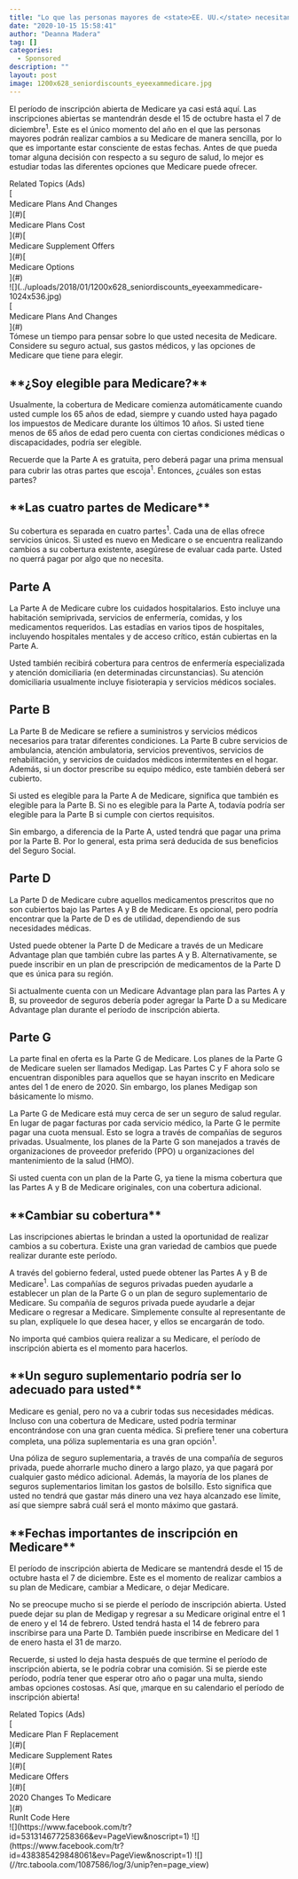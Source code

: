```yaml
---
title: "Lo que las personas mayores de <state>EE. UU.</state> necesitan saber sobre Medicare"
date: "2020-10-15 15:58:41"
author: "Deanna Madera"
tag: []
categories:
  - Sponsored
description: ""
layout: post
image: 1200x628_seniordiscounts_eyeexammedicare.jpg
---
```


El período de inscripción abierta de Medicare ya casi está aquí. Las inscripciones abiertas se mantendrán desde el 15 de octubre hasta el 7 de diciembre<sup>1</sup>. Este es el único momento del año en el que las personas mayores podrán realizar cambios a su Medicare de manera sencilla, por lo que es importante estar consciente de estas fechas. Antes de que pueda tomar alguna decisión con respecto a su seguro de salud, lo mejor es estudiar todas las diferentes opciones que Medicare puede ofrecer.

<div class="f14"><label>Related Topics (Ads)</label></div><div class="cta-btn-wrap" data-mobile-sponsoredads="no">[<div style="flex: 1;margin-right:18px;line-height:21px;">Medicare Plans And Changes</div>](#)[<div style="flex: 1;margin-right:18px;line-height:21px;">Medicare Plans Cost</div>](#)[<div style="flex: 1;margin-right:18px;line-height:21px;">Medicare Supplement Offers</div>](#)[<div style="flex: 1;margin-right:18px;line-height:21px;">Medicare Options</div>](#)</div>![](../uploads/2018/01/1200x628_seniordiscounts_eyeexammedicare-1024x536.jpg)<div class="mobile-cta-wrap"><div class="cta-btn-wrap" data-mobile-sponsoredads="yes">[<div style="flex: 1;margin-right:18px;line-height:21px;"><state></state> Medicare Plans And Changes</div>](#)</div>Tómese un tiempo para pensar sobre lo que usted necesita de Medicare. Considere su seguro actual, sus gastos médicos, y las opciones de Medicare que tiene para elegir.

## **\*\***¿Soy elegible para Medicare?**\*\***

Usualmente, la cobertura de Medicare comienza automáticamente cuando usted cumple los 65 años de edad, siempre y cuando usted haya pagado los impuestos de Medicare durante los últimos 10 años. Si usted tiene menos de 65 años de edad pero cuenta con ciertas condiciones médicas o discapacidades, podría ser elegible.

Recuerde que la Parte A es gratuita, pero deberá pagar una prima mensual para cubrir las otras partes que escoja<sup>1</sup>. Entonces, ¿cuáles son estas partes?

## \***\*Las cuatro partes de Medicare\*\***

Su cobertura es separada en cuatro partes<sup>1</sup>. Cada una de ellas ofrece servicios únicos. Si usted es nuevo en Medicare o se encuentra realizando cambios a su cobertura existente, asegúrese de evaluar cada parte. Usted no querrá pagar por algo que no necesita.

## **Parte A**

La Parte A de Medicare cubre los cuidados hospitalarios. Esto incluye una habitación semiprivada, servicios de enfermería, comidas, y los medicamentos requeridos. Las estadías en varios tipos de hospitales, incluyendo hospitales mentales y de acceso crítico, están cubiertas en la Parte A.

Usted también recibirá cobertura para centros de enfermería especializada y atención domiciliaria (en determinadas circunstancias). Su atención domiciliaria usualmente incluye fisioterapia y servicios médicos sociales.

## **Parte B**

La Parte B de Medicare se refiere a suministros y servicios médicos necesarios para tratar diferentes condiciones. La Parte B cubre servicios de ambulancia, atención ambulatoria, servicios preventivos, servicios de rehabilitación, y servicios de cuidados médicos intermitentes en el hogar. Además, si un doctor prescribe su equipo médico, este también deberá ser cubierto.

Si usted es elegible para la Parte A de Medicare, significa que también es elegible para la Parte B. Si no es elegible para la Parte A, todavía podría ser elegible para la Parte B si cumple con ciertos requisitos.

Sin embargo, a diferencia de la Parte A, usted tendrá que pagar una prima por la Parte B. Por lo general, esta prima será deducida de sus beneficios del Seguro Social.

## **Parte D**

La Parte D de Medicare cubre aquellos medicamentos prescritos que no son cubiertos bajo las Partes A y B de Medicare. Es opcional, pero podría encontrar que la Parte de D es de utilidad, dependiendo de sus necesidades médicas.

Usted puede obtener la Parte D de Medicare a través de un Medicare Advantage plan que también cubre las partes A y B. Alternativamente, se puede inscribir en un plan de prescripción de medicamentos de la Parte D que es única para su región.

Si actualmente cuenta con un Medicare Advantage plan para las Partes A y B, su proveedor de seguros debería poder agregar la Parte D a su Medicare Advantage plan durante el período de inscripción abierta.

## **Parte G**

La parte final en oferta es la Parte G de Medicare. Los planes de la Parte G de Medicare suelen ser llamados Medigap. Las Partes C y F ahora solo se encuentran disponibles para aquellos que se hayan inscrito en Medicare antes del 1 de enero de 2020. Sin embargo, los planes Medigap son básicamente lo mismo.

La Parte G de Medicare está muy cerca de ser un seguro de salud regular. En lugar de pagar facturas por cada servicio médico, la Parte G le permite pagar una cuota mensual. Esto se logra a través de compañías de seguros privadas. Usualmente, los planes de la Parte G son manejados a través de organizaciones de proveedor preferido (PPO) u organizaciones del mantenimiento de la salud (HMO).

Si usted cuenta con un plan de la Parte G, ya tiene la misma cobertura que las Partes A y B de Medicare originales, con una cobertura adicional.

## \***\*Cambiar su cobertura\*\***

Las inscripciones abiertas le brindan a usted la oportunidad de realizar cambios a su cobertura. Existe una gran variedad de cambios que puede realizar durante este período.

A través del gobierno federal, usted puede obtener las Partes A y B de Medicare<sup>1</sup>. Las compañías de seguros privadas pueden ayudarle a establecer un plan de la Parte G o un plan de seguro suplementario de Medicare. Su compañía de seguros privada puede ayudarle a dejar Medicare o regresar a Medicare. Simplemente consulte al representante de su plan, explíquele lo que desea hacer, y ellos se encargarán de todo.

No importa qué cambios quiera realizar a su Medicare, el período de inscripción abierta es el momento para hacerlos.

## \***\*Un seguro suplementario podría ser lo adecuado para usted\*\***

Medicare es genial, pero no va a cubrir todas sus necesidades médicas. Incluso con una cobertura de Medicare, usted podría terminar encontrándose con una gran cuenta médica. Si prefiere tener una cobertura completa, una póliza suplementaria es una gran opción<sup>1</sup>.

Una póliza de seguro suplementaria, a través de una compañía de seguros privada, puede ahorrarle mucho dinero a largo plazo, ya que pagará por cualquier gasto médico adicional. Además, la mayoría de los planes de seguros suplementarios limitan los gastos de bolsillo. Esto significa que usted no tendrá que gastar más dinero una vez haya alcanzado ese límite, así que siempre sabrá cuál será el monto máximo que gastará.

## \***\*Fechas importantes de inscripción en Medicare\*\***

El período de inscripción abierta de Medicare se mantendrá desde el 15 de octubre hasta el 7 de diciembre. Este es el momento de realizar cambios a su plan de Medicare, cambiar a Medicare, o dejar Medicare.

</div>No se preocupe mucho si se pierde el período de inscripción abierta. Usted puede dejar su plan de Medigap y regresar a su Medicare original entre el 1 de enero y el 14 de febrero. Usted tendrá hasta el 14 de febrero para inscribirse para una Parte D. También puede inscribirse en Medicare del 1 de enero hasta el 31 de marzo.

Recuerde, si usted lo deja hasta después de que termine el período de inscripción abierta, se le podría cobrar una comisión. Si se pierde este período, podría tener que esperar otro año o pagar una multa, siendo ambas opciones costosas. Así que, ¡marque en su calendario el período de inscripción abierta!

<div class="f14"><label>Related Topics (Ads)</label></div><div class="cta-btn-wrap" data-mobile-sponsoredads="no">[<div style="flex: 1;margin-right:18px;line-height:21px;">Medicare Plan F Replacement</div>](#)[<div style="flex: 1;margin-right:18px;line-height:21px;">Medicare Supplement Rates</div>](#)[<div style="flex: 1;margin-right:18px;line-height:21px;"><state></state> Medicare Offers</div>](#)[<div style="flex: 1;margin-right:18px;line-height:21px;">2020 Changes To Medicare</div>](#)</div><div class="ad-hide">RunIt Code Here</div>  <script>
!function(f,b,e,v,n,t,s){if(f.fbq)return;n=f.fbq=function(){n.callMethod?
n.callMethod.apply(n,arguments):n.queue.push(arguments)};if(!f._fbq)f._fbq=n;
n.push=n;n.loaded=!0;n.version='2.0';n.queue=[];t=b.createElement(e);t.async=!0;
t.src=v;s=b.getElementsByTagName(e)[0];s.parentNode.insertBefore(t,s)}(window,
document,'script','https://connect.facebook.net/en_US/fbevents.js');
fbq('init', '531314677258366'); // Insert your pixel ID here.
fbq('track', 'PageView');
</script> <noscript>![](https://www.facebook.com/tr?id=531314677258366&ev=PageView&noscript=1)</noscript>   <script>
!function(f,b,e,v,n,t,s){if(f.fbq)return;n=f.fbq=function(){n.callMethod?
n.callMethod.apply(n,arguments):n.queue.push(arguments)};if(!f._fbq)f._fbq=n;
n.push=n;n.loaded=!0;n.version='2.0';n.queue=[];t=b.createElement(e);t.async=!0;
t.src=v;s=b.getElementsByTagName(e)[0];s.parentNode.insertBefore(t,s)}(window,
document,'script','https://connect.facebook.net/en_US/fbevents.js');
fbq('init', '438385429848061'); // Insert your pixel ID here.
fbq('track', 'PageView');
</script> <noscript>![](https://www.facebook.com/tr?id=438385429848061&ev=PageView&noscript=1)</noscript>    <script type="application/javascript">(function(w,d,t,r,u){w[u]=w[u]||[];w[u].push({'projectId':'10000','properties':{'pixelId':'10029827'}});var s=d.createElement(t);s.src=r;s.async=true;s.onload=s.onreadystatechange=function(){var y,rs=this.readyState,c=w[u];if(rs&&rs!="complete"&&rs!="loaded"){return}try{y=YAHOO.ywa.I13N.fireBeacon;w[u]=[];w[u].push=function(p){y([p])};y(c)}catch(e){}};var scr=d.getElementsByTagName(t)[0],par=scr.parentNode;par.insertBefore(s,scr)})(window,document,"script","https://s.yimg.com/wi/ytc.js","dotq");</script>   <script type="text/javascript">
  window._tfa = window._tfa || [];
  window._tfa.push({notify: 'event', name: 'page_view', id: 1087586});
  !function (t, f, a, x) {
         if (!document.getElementById(x)) {
            t.async = 1;t.src = a;t.id=x;f.parentNode.insertBefore(t, f);
         }
  }(document.createElement('script'),
  document.getElementsByTagName('script')[0],
  '//cdn.taboola.com/libtrc/unip/1087586/tfa.js',
  'tb_tfa_script');
</script> <noscript> ![](//trc.taboola.com/1087586/log/3/unip?en=page_view) </noscript>   <script>
    fbq('track', 'ViewContent', {
        currency: 'USD'
    });
</script> <script type="text/javascript">
    function runIt() {
        fbq('track', 'AddToCart', {
            currency: 'USD',
            content_name: 'medicare'
        });

        window.dotq = window.dotq || [];
        window.dotq.push(
        {
            'projectId': '10000',
            'properties': {
                'pixelId': '10029827',
                'qstrings': {
                    'et': 'custom',
                    'ea': 'click',
                    'ec': 'addtocart',
                    'el': 'medicare'
                }
        } } );
    _tfa.push({notify: 'event', name: 'add_to_cart', id: 1087586});
    }

</script>
